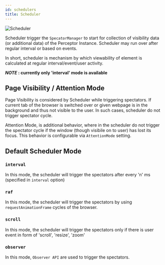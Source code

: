 ```yaml
---
id: schedulers
title: Scheduler
---
```


![Scheduler](/img/schedulers.png)

Scheduler trigger the `SpecatorManager` to start for collection of visibility data (or additional data) of the Perceptor Instance. Scheduler may run over after regular interval or based on events.

In short, scheduler is mechanism by which viewability of element is calculated at regular interval/event/user activity.

**_NOTE_ : currently only 'interval' mode is available**

## Page Visibility / Attention Mode

Page Visibility is considered by Scheduler while triggering spectators. If current tab of the browser is switched over or given webpage is in the background and thus not visible to the user. In such cases, scheduler do not trigger spectator cycle.

Attention Mode, is additional behavior, where in the scheduler do not trigger the spectator cycle if the window (though visibile on to user) has lost its focus. This behavior is configurable via `AttentionMode` setting.

## Default Scheduler Mode

### `interval`

In this mode, the scheduler will trigger the spectators after every 'n' ms (specified in `interval` option)

### `raf`

In this mode, the scheduler will trigger the spectators by using `requestAnimationFrame` cycles of the browser.

### `scroll`

In this mode, the scheduler will trigger the spectators only if there is user event in form of 'scroll', 'resize', 'zoom'

### `observer`

In this mode, `Observer API` are used to trigger the spectators.
